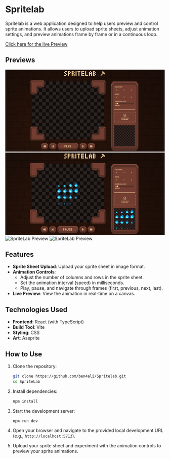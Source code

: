 # Spritelab

Spritelab is a web application designed to help users preview and control sprite animations. It allows users to upload sprite sheets, adjust animation settings, and preview animations frame by frame or in a continuous loop.

[Click here for the live Preview](https://www.aliben.me/Spritelab/)

## Previews

![SpriteLab Preview](previews/preview1.png)
![SpriteLab Preview](previews/preview2.png)
![SpriteLab Preview](previews/preview3.gif)
![SpriteLab Preview](previews/preview4.gif)

## Features

- **Sprite Sheet Upload**: Upload your sprite sheet in image format.
- **Animation Controls**:
  - Adjust the number of columns and rows in the sprite sheet.
  - Set the animation interval (speed) in milliseconds.
  - Play, pause, and navigate through frames (first, previous, next, last).
- **Live Preview**: View the animation in real-time on a canvas.

## Technologies Used

- **Frontend**: React (with TypeScript)
- **Build Tool**: Vite
- **Styling**: CSS
- **Art**: Aseprite

## How to Use

1. Clone the repository:

   ```bash
   git clone https://github.com/ben4ali/Spritelab.git
   cd SpriteLab
   ```

2. Install dependencies:

    ```bash
    npm install
    ```

3. Start the development server:

    ```bash
    npm run dev
    ```

4. Open your browser and navigate to the provided local development URL (e.g., `http://localhost:5713`).

5. Upload your sprite sheet and experiment with the animation controls to preview your sprite animations.
